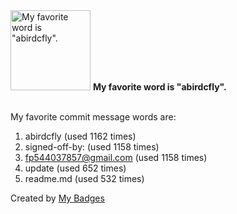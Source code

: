 <img src="https://github.com/my-badges/my-badges/blob/master/src/all-badges/favorite-word/favorite-word.png?raw=true" alt="My favorite word is &quot;abirdcfly&quot;." title="My favorite word is &quot;abirdcfly&quot;." width="128">
<strong>My favorite word is &quot;abirdcfly&quot;.</strong>
<br><br>

My favorite commit message words are:

1. abirdcfly (used 1162 times)
2. signed-off-by: (used 1158 times)
3. <fp544037857@gmail.com> (used 1158 times)
4. update (used 652 times)
5. readme.md (used 532 times)


Created by <a href="https://github.com/my-badges/my-badges">My Badges</a>